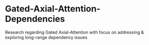# Gated-Axial-Attention-Dependencies
Research regarding Gated Axial-Attention with focus on addressing & exploring long-range dependency issues
